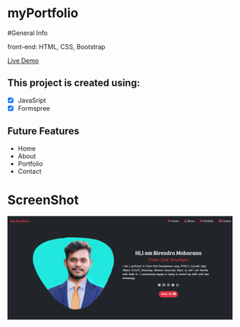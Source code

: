 # myPortfolio

#General Info

front-end: HTML, CSS, Bootstrap

[Live Demo](https://birendramoharana.netlify.app/)

## This project is created using:

- [x] JavaSript
- [x] Formspree

## Future Features

- Home 
- About
- Portfolio
- Contact

# ScreenShot

<img src="image/screen.png">

